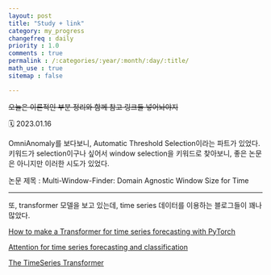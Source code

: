 ```yaml
---
layout: post
title: "Study + link"
category: my_progress
changefreq : daily
priority : 1.0
comments : true
permalink : /:categories/:year/:month/:day/:title/
math_use : true
sitemap : false

---
```


~~오늘은 이론적인 부분 정리와 함께 참고 링크들 넣어놔야지~~

🗓️ 2023.01.16



OmniAnomaly를 보다보니, Automatic Threshold Selection이라는 파트가 있었다. 키워드가 selection이구나 싶어서 window selection을 키워드로 찾아보니, 좋은 논문은 아니지만 이러한 시도가 있었다.

논문 제목 : Multi-Window-Finder: Domain Agnostic Window Size for Time

---

또, transformer 모델을 보고 있는데, time series 데이터를 이용하는 블로그들이 꽤나 많았다. 

[How to make a Transformer for time series forecasting with PyTorch](https://towardsdatascience.com/how-to-make-a-pytorch-transformer-for-time-series-forecasting-69e073d4061e)

[Attention for time series forecasting and classification](https://towardsdatascience.com/attention-for-time-series-classification-and-forecasting-261723e0006d)

[The TimeSeries Transformer](https://towardsdatascience.com/the-time-series-transformer-2a521a0efad3)
